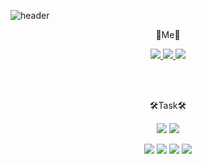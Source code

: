 ![header](https://capsule-render.vercel.app/api?type=waving&color=gradient&height=260&section=header&text=Hi%20there👋&fontSize=90)

<p align="center"> 🍒Me🍒</p>

<p align="center">
  <a href="https://sy-blog.tistory.com/" target="_blank">
    <img src="https://img.shields.io/badge/Blog-466BB0?style=for-the-badge&logo=Blogger&logoColor=white"/>
  </a>
  
  <a href="https://www.instagram.com/sy_develop_log/" target="_blank">
    <img src="https://img.shields.io/badge/instagram-EF2D5E?style=for-the-badge&logo=Instagram&logoColor=white"/>
  </a>
  
  <a href="https://github.com/isylsy166" target="_blank">
    <img src="https://img.shields.io/badge/github-181717?style=for-the-badge&logo=Github&logoColor=white"/>
  </a>
</p>

<br/><br/>

<p align="center"> 🛠Task🛠</p>

<p align="center">
    <img src="https://img.shields.io/badge/HTML-E34F26?style=for-the-badge&logo=Html5&logoColor=white"/>
   <img src="https://img.shields.io/badge/CSS-1572B6?style=for-the-badge&logo=Css3&logoColor=white"/>
   
</p>
<p align="center">
    <img src="https://img.shields.io/badge/JavaScript-F7DF1E?style=for-the-badge&logo=javascript&logoColor=white"/>
   <img src="https://img.shields.io/badge/typescript-3178C6?style=for-the-badge&logo=typescript&logoColor=white"/>
   <img src="https://img.shields.io/badge/react-61DAFB?style=for-the-badge&logo=react&logoColor=blue"/>
   <img src="https://img.shields.io/badge/next.js-000000?style=for-the-badge&logo=nextdotjs&logoColor=white"/>
</p>




